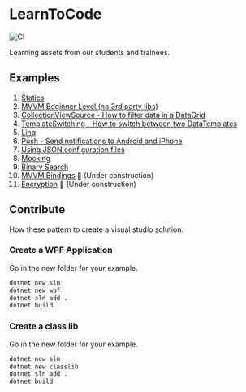 # LearnToCode

![CI](https://github.com/haevg-rz/LearnToCode/workflows/CI/badge.svg)

Learning assets from our students and trainees.

## Examples

1. [Statics](Examples/Static/README.md)
2. [MVVM Beginner Level (no 3rd party libs)](Examples/MVVM%20Beginner%20Level/README.md)
3. [CollectionViewSource - How to filter data in a DataGrid](Examples/CollectionViewSource/README.md)
4. [TemplateSwitching - How to switch between two DataTemplates](Examples/TemplateSwitching/README.md)
5. [Linq](Examples/Linq/README.md)
6. [Push - Send notifications to Android and iPhone](Examples/UsingApiForPush/README.md)
7. [Using JSON configuration files](Examples/JsonConfigFiles/README.md)
8. [Mocking](Examples/Mock/README.md)
9. [Binary Search](Examples/BinarySearch/README.md)
10. [MVVM Bindings](Examples/MVVM%20Binding/README.md) :hammer: (Under construction)
11. [Encryption](Examples/EncryptionDemo/README.md) :hammer: (Under construction)

## Contribute

How these pattern to create a visual studio solution.

### Create a WPF Application

Go in the new folder for your example.

```cmd
dotnet new sln
dotnet new wpf
dotnet sln add .
dotnet build
```

### Create a class lib

Go in the new folder for your example.

```cmd
dotnet new sln
dotnet new classlib
dotnet sln add .
dotnet build
```
